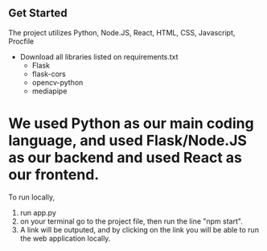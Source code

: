 ## Get Started

The project utilizes Python, Node.JS, React, HTML, CSS, Javascript, Procfile

- Download all libraries listed on requirements.txt
  - Flask
  - flask-cors
  - opencv-python
  - mediapipe

# We used Python as our main coding language, and used Flask/Node.JS as our backend and used React as our frontend.

To run locally,
 
1. run app.py
2. on your terminal go to the project file, then run the line "npm start".
3. A link will be outputed, and by clicking on the link you will be able to run the web application locally.

